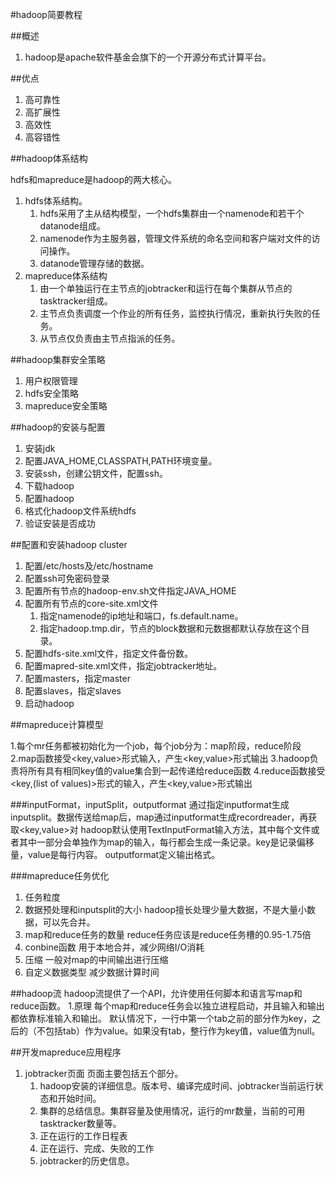 #hadoop简要教程

##概述
1. hadoop是apache软件基金会旗下的一个开源分布式计算平台。

##优点
1. 高可靠性
2. 高扩展性
3. 高效性
4. 高容错性

##hadoop体系结构

hdfs和mapreduce是hadoop的两大核心。
1. hdfs体系结构。
   1. hdfs采用了主从结构模型，一个hdfs集群由一个namenode和若干个datanode组成。
   2. namenode作为主服务器，管理文件系统的命名空间和客户端对文件的访问操作。
   3. datanode管理存储的数据。
2. mapreduce体系结构
   1. 由一个单独运行在主节点的jobtracker和运行在每个集群从节点的tasktracker组成。
   2. 主节点负责调度一个作业的所有任务，监控执行情况，重新执行失败的任务。
   3. 从节点仅负责由主节点指派的任务。
  
 
##hadoop集群安全策略
1. 用户权限管理 
2. hdfs安全策略
3. mapreduce安全策略

##hadoop的安装与配置
1. 安装jdk
2. 配置JAVA_HOME,CLASSPATH,PATH环境变量。
3. 安装ssh，创建公钥文件，配置ssh。
4. 下载hadoop
5. 配置hadoop
6. 格式化hadoop文件系统hdfs
7. 验证安装是否成功

##配置和安装hadoop cluster
1. 配置/etc/hosts及/etc/hostname
2. 配置ssh可免密码登录
3. 配置所有节点的hadoop-env.sh文件指定JAVA_HOME
4. 配置所有节点的core-site.xml文件
   1. 指定namenode的ip地址和端口，fs.default.name。
   2. 指定hadoop.tmp.dir，节点的block数据和元数据都默认存放在这个目录。
5. 配置hdfs-site.xml文件，指定文件备份数。
6. 配置mapred-site.xml文件，指定jobtracker地址。
7. 配置masters，指定master
8. 配置slaves，指定slaves
9. 启动hadoop

##mapreduce计算模型

1.每个mr任务都被初始化为一个job，每个job分为：map阶段，reduce阶段
2.map函数接受<key,value>形式输入，产生<key,value>形式输出
3.hadoop负责将所有具有相同key值的value集合到一起传递给reduce函数
4.reduce函数接受<key,(list of values)>形式的输入，产生<key,value>形式输出

###inputFormat，inputSplit，outputformat
通过指定inputformat生成inputsplit。数据传送给map后，map通过inputformat生成recordreader，再获取<key,value>对
hadoop默认使用TextInputFormat输入方法，其中每个文件或者其中一部分会单独作为map的输入，每行都会生成一条记录。key是记录偏移量，value是每行内容。
outputformat定义输出格式。

###mapreduce任务优化
1. 任务粒度
2. 数据预处理和inputsplit的大小 hadoop擅长处理少量大数据，不是大量小数据，可以先合并。
3. map和reduce任务的数量 reduce任务应该是reduce任务槽的0.95-1.75倍
4. conbine函数 用于本地合并，减少网络I/O消耗
5. 压缩 一般对map的中间输出进行压缩
6. 自定义数据类型 减少数据计算时间

##hadoop流
hadoop流提供了一个API，允许使用任何脚本和语言写map和reduce函数。
1.原理
  每个map和reduce任务会以独立进程启动，并且输入和输出都依靠标准输入和输出。 默认情况下，一行中第一个tab之前的部分作为key，之后的（不包括tab）作为value。如果没有tab，整行作为key值，value值为null。

##开发mapreduce应用程序
1. jobtracker页面
   页面主要包括五个部分。
   1. hadoop安装的详细信息。版本号、编译完成时间、jobtracker当前运行状态和开始时间。
   2. 集群的总结信息。集群容量及使用情况，运行的mr数量，当前的可用tasktracker数量等。
   3. 正在运行的工作日程表
   4. 正在运行、完成、失败的工作
   5. jobtracker的历史信息。
